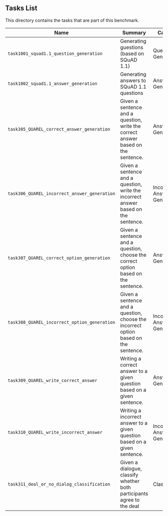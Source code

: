 ## Tasks List 

This directory contains the tasks that are part of this benchmark. 


Name | Summary | Category
---- | ----------- | --------
`task1001_squad1.1_question_generation` | Generating guestions (based on SQuAD 1.1) | Question Generation  
`task1002_squad1.1_answer_generation` | Generating answers to SQuAD 1.1 questions | Answer Generation
`task305_QUAREL_correct_answer_generation` | Given a sentence and a question, write the correct answer based on the sentence. | Answer Generation
`task306_QUAREL_incorrect_answer_generation` | Given a sentence and a question, write the incorrect answer based on the sentence. | Incorrect Answer Generation
`task307_QUAREL_correct_option_generation` | Given a sentence and a question, choose the correct option based on the sentence. | Answer Generation
`task308_QUAREL_incorrect_option_generation` | Given a sentence and a question, choose the incorrect option based on the sentence. | Incorrect Answer Generation
`task309_QUAREL_write_correct_answer` | Writing a correct answer to a given question based on a given sentence. | Answer Generation
`task310_QUAREL_write_incorrect_answer` | Writing a incorrect answer to a given question based on a given sentence. | Incorrect Answer Generation
`task311_deal_or_no_dialog_classification` | Given a dialogue, classify whether both participants agree to the deal | Classification
